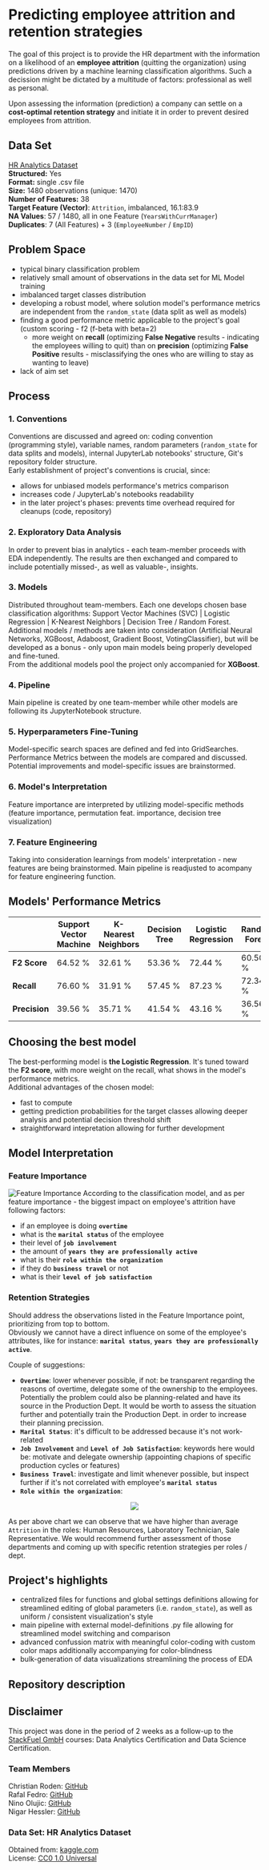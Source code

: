# Predicting employee attrition and retention strategies
The goal of this project is to provide the HR department with the information on a likelihood of an **employee attrition** (quitting the organization) using predictions driven by a machine learning classification algorithms.
Such a decission might be dictated by a multitude of factors: professional as well as personal.

Upon assessing the information (prediction) a company can settle on a **cost-optimal retention strategy** and initiate it in order to prevent desired employees from attrition.

## Data Set

[HR Analytics Dataset](https://www.kaggle.com/datasets/saadharoon27/hr-analytics-dataset/data)\
**Structured:** Yes\
**Format:** single .csv file\
**Size:** 1480 observations (unique: 1470)\
**Number of Features:** 38\
**Target Feature (Vector)**: `Attrition`, imbalanced, 16.1:83.9\
**NA Values**: 57 / 1480, all in one Feature (`YearsWithCurrManager`)\
**Duplicates**: 7 (All Features) + 3 (`EmployeeNumber` / `EmpID`)

## Problem Space

- typical binary classification problem
- relatively small amount of observations in the data set for ML Model training
- imbalanced target classes distribution
- developing a robust model, where solution model's performance metrics are independent from the `random_state` (data split as well as models)
- finding a good performance metric applicable to the project's goal (custom scoring - f2 (f-beta with beta=2)
  - more weight on **recall** (optimizing **False Negative** results - indicating the employees willing to quit) than on **precision** (optimizing **False Positive** results - misclassifying the ones who are willing to stay as wanting to leave)
- lack of aim set

## Process

### 1. Conventions
Conventions are discussed and agreed on: coding convention (programming style), variable names, random parameters (`random_state` for data splits and models), internal JupyterLab notebooks' structure, Git's repository folder structure.\
Early establishment of project's conventions is crucial, since:
- allows for unbiased models performance's metrics comparison
- increases code / JupyterLab's notebooks readability 
- in the later project's phases: prevents time overhead required for cleanups (code, repository)

### 2. Exploratory Data Analysis
In order to prevent bias in analytics - each team-member proceeds with EDA independently. The results are then exchanged and compared to include potentially missed-, as well as valuable-, insights.

### 3. Models
Distributed throughout team-members. Each one develops chosen base classification algorithms: Support Vector Machines (SVC) | Logistic Regression | K-Nearest Neighbors | Decision Tree / Random Forest.\
Additional models / methods are taken into consideration (Artificial Neural Networks, XGBoost, Adaboost, Gradient Boost, VotingClassifier), but will be developed as a bonus - only upon main models being properly developed and fine-tuned.\
From the additional models pool the project only accompanied for **XGBoost**.

### 4. Pipeline
Main pipeline is created by one team-member while other models are following its JupyterNotebook structure.

### 5. Hyperparameters Fine-Tuning
Model-specific search spaces are defined and fed into GridSearches. Performance Metrics between the models are compared and discussed. Potential improvements and model-specific issues are brainstormed.

### 6. Model's Interpretation
Feature importance are interpreted by utilizing model-specific methods (feature importance, permutation feat. importance, decision tree visualization)

### 7. Feature Engineering
Taking into consideration learnings from models' interpretation - new features are being brainstormed. Main pipeline is readjusted to acompany for feature engineering function.

## Models' Performance Metrics

|  | Support Vector Machine | K-Nearest Neighbors | Decision Tree | Logistic Regression | Random Forest | XGBoost |
| :--- | --- | --- | --- | --- | --- | --- |
| **F2 Score** | 64.52 % | 32.61 % | 53.36 % | 72.44 % | 60.50 % | 62.16 % |
| **Recall** | 76.60 % | 31.91 % | 57.45 % | 87.23 % | 72.34 % | 48.94 % |
| **Precision** | 39.56 % | 35.71 % | 41.54 % | 43.16 % | 36.56 % | 85.19 % |

## Choosing the best model

The best-performing model is **the Logistic Regression**. It's tuned toward the **F2 score**, with more weight on the recall, what shows in the model's performance metrics.\
Additional advantages of the chosen model:

- fast to compute
- getting prediction probabilities for the target classes allowing deeper analysis and potential decision threshold shift
- straightforward intepretation allowing for further development

## Model Interpretation

### Feature Importance
![Feature Importance](/Images/feature_importance.png)
According to the classification model, and as per feature importance - the biggest impact on employee's attrition have following factors:

- if an employee is doing **`overtime`**
- what is the **`marital status`** of the employee
- their level of **`job involvement`**
- the amount of **`years they are professionally active`**
- what is their **`role within the organization`**
- if they do **`business travel`** or not
- what is their **`level of job satisfaction`**

### Retention Strategies

Should address the observations listed in the Feature Importance point, prioritizing from top to bottom.\
Obviously we cannot have a direct influence on some of the employee's attributes, like for instance: **`marital status`**, **`years they are professionally active`**.

Couple of suggestions:

- **`Overtime`**: lower whenever possible, if not: be transparent regarding the reasons of overtime, delegate some of the ownership to the employees. Potentially the problem could also be planning-related and have its source in the Production Dept. It would be worth to assess the situation further and potentially train the Production Dept. in order to increase their planning precission.
- **`Marital Status`**: it's difficult to be addressed because it's not work-related
- **`Job Involvement`** and **`Level of Job Satisfaction`**: keywords here would be: motivate and delegate ownership (appointing chapions of specific production cycles or features)
- **`Business Travel`**: investigate and limit whenever possible, but inspect further if it's not correlated with employee's **`marital status`**
- **`Role within the organization`**:
<p align="center">
<img src="/Images/attrition_JobRole.png" />
</p>

As per above chart we can observe that we have higher than average `Attrition` in the roles: Human Resources, Laboratory Technician, Sale Representative. We would recommend further assessment of those departments and coming up with specific retention strategies per roles / dept.

## Project's highlights
- centralized files for functions and global settings definitions allowing for streamlined editing of global parameters (i.e. `random_state`), as well as uniform / consistent visualization's style
- main pipeline with external model-definitions .py file allowing for streamlined model switching and comparison
- advanced confussion matrix with meaningful color-coding with custom color maps additionally accompanying for color-blindness
- bulk-generation of data visualizations streamlining the process of EDA 

## Repository description

## Disclaimer
This project was done in the period of 2 weeks as a follow-up to the [StackFuel GmbH](https://stackfuel.com/en/) courses: Data Analytics Certification and Data Science Certification.

### Team Members
Christian Roden: [GitHub](https://github.com/christianroden)\
Rafal Fedro: [GitHub](https://github.com/RafalFedro)\
Nino Olujic: [GitHub](https://github.com/Niprogram)\
Nigar Hessler: [GitHub](https://github.com/Nigar-Hessler)

### Data Set: HR Analytics Dataset
Obtained from: [kaggle.com](https://www.kaggle.com/datasets/saadharoon27/hr-analytics-dataset/data)\
License: [CC0 1.0 Universal](https://creativecommons.org/publicdomain/zero/1.0/)
